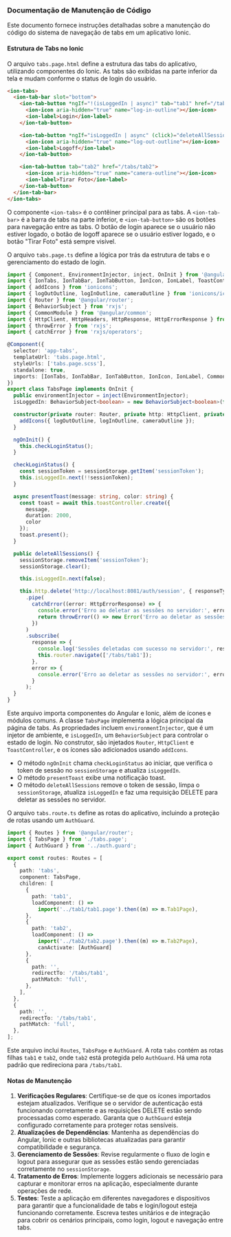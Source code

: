 ### Documentação de Manutenção de Código

Este documento fornece instruções detalhadas sobre a manutenção do código do sistema de navegação de tabs em um aplicativo Ionic.

#### Estrutura de Tabs no Ionic

O arquivo `tabs.page.html` define a estrutura das tabs do aplicativo, utilizando componentes do Ionic. As tabs são exibidas na parte inferior da tela e mudam conforme o status de login do usuário. 

```html
<ion-tabs>
  <ion-tab-bar slot="bottom">
    <ion-tab-button *ngIf="!(isLoggedIn | async)" tab="tab1" href="/tabs/tab1">
      <ion-icon aria-hidden="true" name="log-in-outline"></ion-icon>
      <ion-label>Login</ion-label>
    </ion-tab-button>

    <ion-tab-button *ngIf="isLoggedIn | async" (click)="deleteAllSessions()">
      <ion-icon aria-hidden="true" name="log-out-outline"></ion-icon>
      <ion-label>Logoff</ion-label>
    </ion-tab-button>

    <ion-tab-button tab="tab2" href="/tabs/tab2">
      <ion-icon aria-hidden="true" name="camera-outline"></ion-icon>
      <ion-label>Tirar Foto</ion-label>
    </ion-tab-button>
  </ion-tab-bar>
</ion-tabs>
```

O componente `<ion-tabs>` é o contêiner principal para as tabs. A `<ion-tab-bar>` é a barra de tabs na parte inferior, e `<ion-tab-button>` são os botões para navegação entre as tabs. O botão de login aparece se o usuário não estiver logado, o botão de logoff aparece se o usuário estiver logado, e o botão "Tirar Foto" está sempre visível.

O arquivo `tabs.page.ts` define a lógica por trás da estrutura de tabs e o gerenciamento do estado de login.

```typescript
import { Component, EnvironmentInjector, inject, OnInit } from '@angular/core';
import { IonTabs, IonTabBar, IonTabButton, IonIcon, IonLabel, ToastController } from '@ionic/angular/standalone';
import { addIcons } from 'ionicons';
import { logOutOutline, logInOutline, cameraOutline } from 'ionicons/icons';
import { Router } from '@angular/router';
import { BehaviorSubject } from 'rxjs';
import { CommonModule } from '@angular/common';
import { HttpClient, HttpHeaders, HttpResponse, HttpErrorResponse } from '@angular/common/http';
import { throwError } from 'rxjs';
import { catchError } from 'rxjs/operators';

@Component({
  selector: 'app-tabs',
  templateUrl: 'tabs.page.html',
  styleUrls: ['tabs.page.scss'],
  standalone: true,
  imports: [IonTabs, IonTabBar, IonTabButton, IonIcon, IonLabel, CommonModule],
})
export class TabsPage implements OnInit {
  public environmentInjector = inject(EnvironmentInjector);
  isLoggedIn: BehaviorSubject<boolean> = new BehaviorSubject<boolean>(false);

  constructor(private router: Router, private http: HttpClient, private toastController: ToastController) {
    addIcons({ logOutOutline, logInOutline, cameraOutline });
  }

  ngOnInit() {
    this.checkLoginStatus();
  }

  checkLoginStatus() {
    const sessionToken = sessionStorage.getItem('sessionToken');
    this.isLoggedIn.next(!!sessionToken);
  }

  async presentToast(message: string, color: string) {
    const toast = await this.toastController.create({
      message,
      duration: 2000,
      color
    });
    toast.present();
  }

  public deleteAllSessions() {
    sessionStorage.removeItem('sessionToken');
    sessionStorage.clear();

    this.isLoggedIn.next(false);

    this.http.delete('http://localhost:8081/auth/session', { responseType: 'text' })
      .pipe(
        catchError((error: HttpErrorResponse) => {
          console.error('Erro ao deletar as sessões no servidor:', error);
          return throwError(() => new Error('Erro ao deletar as sessões no servidor'));
        })
      )
      .subscribe(
        response => {
          console.log('Sessões deletadas com sucesso no servidor:', response);
          this.router.navigate(['/tabs/tab1']);
        },
        error => {
          console.error('Erro ao deletar as sessões no servidor:', error);
        }
      );
  }
}
```

Este arquivo importa componentes do Angular e Ionic, além de ícones e módulos comuns. A classe `TabsPage` implementa a lógica principal da página de tabs. As propriedades incluem `environmentInjector`, que é um injetor de ambiente, e `isLoggedIn`, um `BehaviorSubject` para controlar o estado de login. No construtor, são injetados `Router`, `HttpClient` e `ToastController`, e os ícones são adicionados usando `addIcons`.

* O método `ngOnInit` chama `checkLoginStatus` ao iniciar, que verifica o token de sessão no `sessionStorage` e atualiza `isLoggedIn`. 
* O método `presentToast` exibe uma notificação toast. 
* O método `deleteAllSessions` remove o token de sessão, limpa o `sessionStorage`, atualiza `isLoggedIn` e faz uma requisição DELETE para deletar as sessões no servidor.

O arquivo `tabs.route.ts` define as rotas do aplicativo, incluindo a proteção de rotas usando um `AuthGuard`.

```typescript
import { Routes } from '@angular/router';
import { TabsPage } from './tabs.page';
import { AuthGuard } from '../auth.guard';

export const routes: Routes = [
  {
    path: 'tabs',
    component: TabsPage,
    children: [
      {
        path: 'tab1',
        loadComponent: () =>
          import('../tab1/tab1.page').then((m) => m.Tab1Page),
      },
      {
        path: 'tab2',
        loadComponent: () =>
          import('../tab2/tab2.page').then((m) => m.Tab2Page),
          canActivate: [AuthGuard]
      },
      {
        path: '',
        redirectTo: '/tabs/tab1',
        pathMatch: 'full',
      },
    ],
  },
  {
    path: '',
    redirectTo: '/tabs/tab1',
    pathMatch: 'full',
  },
];
```

Este arquivo inclui `Routes`, `TabsPage` e `AuthGuard`. A rota `tabs` contém as rotas filhas `tab1` e `tab2`, onde `tab2` está protegida pelo `AuthGuard`. Há uma rota padrão que redireciona para `/tabs/tab1`.

#### Notas de Manutenção

1. **Verificações Regulares**: Certifique-se de que os ícones importados estejam atualizados. Verifique se o servidor de autenticação está funcionando corretamente e as requisições DELETE estão sendo processadas como esperado. Garanta que o `AuthGuard` esteja configurado corretamente para proteger rotas sensíveis.
2. **Atualizações de Dependências**: Mantenha as dependências do Angular, Ionic e outras bibliotecas atualizadas para garantir compatibilidade e segurança.
3. **Gerenciamento de Sessões**: Revise regularmente o fluxo de login e logout para assegurar que as sessões estão sendo gerenciadas corretamente no `sessionStorage`.
4. **Tratamento de Erros**: Implemente loggers adicionais se necessário para capturar e monitorar erros na aplicação, especialmente durante operações de rede.
5. **Testes**: Teste a aplicação em diferentes navegadores e dispositivos para garantir que a funcionalidade de tabs e login/logout esteja funcionando corretamente. Escreva testes unitários e de integração para cobrir os cenários principais, como login, logout e navegação entre tabs.
